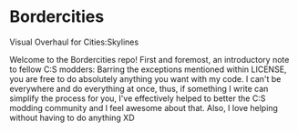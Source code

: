# Bordercities
Visual Overhaul for Cities:Skylines

Welcome to the Bordercities repo!  First and foremost, an introductory note to fellow C:S modders:  Barring the exceptions mentioned within LICENSE, you are free to do absolutely anything you want with my code. I can't be everywhere and do everything at once, thus, if something I write can simplify the process for you, I've effectively helped to better the C:S modding community and I feel awesome about that. Also, I love helping without having to do anything XD
